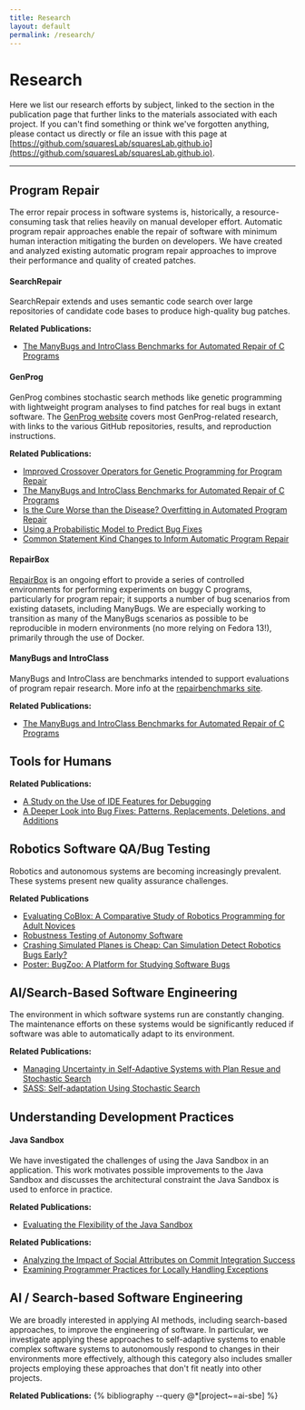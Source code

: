 ```yaml
---
title: Research
layout: default
permalink: /research/
---
```


# Research

Here we list our research efforts by subject, linked to the section in the
publication page that further links to the materials associated with each
project. If you can't find something or think we've forgotten anything, please
contact us directly or file an issue with this page at
[https://github.com/squaresLab/squaresLab.github.io](https://github.com/squaresLab/squaresLab.github.io).

---

## Program Repair
The error repair process in software systems is, historically,
a resource-consuming task that relies heavily on manual developer effort.
Automatic program repair approaches enable the repair of software with 
minimum human interaction mitigating the burden on developers.
We have created and analyzed existing automatic program repair approaches
to improve their performance and quality of created patches.

#### SearchRepair
SearchRepair extends and uses semantic code search over large repositories of
candidate code bases to produce high-quality bug patches.

**Related Publications:**
- [The ManyBugs and IntroClass Benchmarks for Automated Repair of C Programs](/publications/#KeSearchRepair2015)

#### GenProg
GenProg combines stochastic search methods like genetic programming with
lightweight program analyses to find patches for real bugs in extant
software. The [GenProg website](https://squareslab.github.io/genprog-code)
covers most GenProg-related research, with links to the various GitHub
repositories, results, and reproduction instructions.

**Related Publications:**
- [Improved Crossover Operators for Genetic Programming for Program Repair](/publications/#OliveiraCrossover2016)
- [The ManyBugs and IntroClass Benchmarks for Automated Repair of C Programs](/publications/#LeGouesManyBugs2015)
- [Is the Cure Worse than the Disease?  Overfitting in Automated Program Repair](/publications/#SmithOverfitting2015)
- [Using a Probabilistic Model to Predict Bug Fixes](/publications/#SotoProbabilistic2018)
- [Common Statement Kind Changes to Inform Automatic Program Repair](/publications/#SotoMSRChallenge2018)

#### RepairBox
[RepairBox](https://github.com/squaresLab/RepairBox) is an ongoing effort to
provide a series of controlled environments for performing experiments on buggy
C programs, particularly for program repair; it supports a number of bug
scenarios from existing datasets, including ManyBugs.  We are especially working
to transition as many of the ManyBugs scenarios as possible to be reproducible
in modern environments (no
more relying on Fedora 13!), primarily through the use of Docker.

#### ManyBugs and IntroClass
ManyBugs and IntroClass are benchmarks intended to support evaluations of
program repair research. More info at the [repairbenchmarks
site](http://repairbenchmarks.cs.umass.edu/).

**Related Publications:**
- [The ManyBugs and IntroClass Benchmarks for Automated Repair of C Programs](/publications/#LeGouesManyBugs2015)


## Tools for Humans
**Related Publications:**
- [A Study on the Use of IDE Features for Debugging](/publications/#AfzalMSRChallenge2018)
- [A Deeper Look into Bug Fixes: Patterns, Replacements, Deletions, and Additions](/publications/#SotoMSRChallenge2016)

## Robotics Software QA/Bug Testing
Robotics and autonomous systems are becoming increasingly prevalent. These systems present new quality assurance challenges. 

**Related Publications**
- [Evaluating CoBlox: A Comparative Study of Robotics Programming for Adult Novices](/publications/#WeintropCoBlox2018)
- [Robustness Testing of Autonomy Software](/publications/#HutchisonRobustness2018)
- [Crashing Simulated Planes is Cheap: Can Simulation Detect Robotics Bugs Early?](/publications/#TimperleyCrashing2018)
- [Poster: BugZoo: A Platform for Studying Software Bugs](/publications/#TimperleyBugZooPoster2018)

## AI/Search-Based Software Engineering
The environment in which software systems run are constantly changing.
The maintenance efforts on these systems would be significantly reduced if
software was able to automatically adapt to its environment.


**Related Publications:**
- [Managing Uncertainty in Self-Adaptive Systems with Plan Resue and Stochastic Search](/publications/#KinneerManaging2018)
- [SASS: Self-adaptation Using Stochastic Search](/publications/#CokerSASS2015)


## Understanding Development Practices

#### Java Sandbox

We have investigated the challenges of using the Java Sandbox in an
application. This work motivates possible improvements to the Java Sandbox and
discusses the architectural constraint the Java Sandbox is used to enforce in
practice.

**Related Publications:**
- [Evaluating the Flexibility of the Java Sandbox](/publications/#CokerEvaluating2015)


**Related Publications:**
- [Analyzing the Impact of Social Attributes on Commit Integration Success](/publications/#SotoMSRChallenge2017)
- [Examining Programmer Practices for Locally Handling Exceptions](/publications/#KerryExceptions2016)

## AI / Search-based Software Engineering
We are broadly interested in applying AI methods, including search-based
approaches, to improve the engineering of software. In particular, we
investigate applying these approaches to self-adaptive systems to enable complex
software systems to autonomously respond to changes in their environments more
effectively, although this category also includes smaller projects employing
these approaches that don't fit neatly into other projects.

**Related Publications:**
{% bibliography --query @*[project~=ai-sbe] %}
